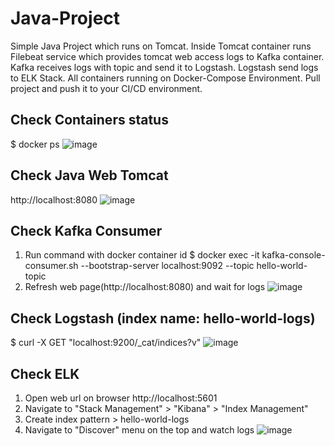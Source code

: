 # Java-Project
Simple Java Project which runs on Tomcat. Inside Tomcat container runs Filebeat service which provides tomcat web access logs to Kafka container. Kafka receives logs with topic and send it to Logstash. Logstash send logs to ELK Stack. All containers running on Docker-Compose Environment. Pull project and push it to your CI/CD environment.

## Check Containers status
$ docker ps
![image](https://github.com/anargurbanli/java-project/assets/47213126/4d644170-e01c-45b2-8c77-b784d078aa43)

## Check Java Web Tomcat 
http://localhost:8080
![image](https://github.com/anargurbanli/java-project/assets/47213126/f837d3b4-d567-4e42-9954-12e03d393acc)

## Check Kafka Consumer 
1. Run command with docker container id
$ docker exec -it <docker container id> kafka-console-consumer.sh --bootstrap-server localhost:9092 --topic hello-world-topic
2. Refresh web page(http://localhost:8080) and wait for logs 
![image](https://github.com/anargurbanli/java-project/assets/47213126/b10ec518-51c2-4e70-8540-d5a5e88d5af6)

## Check Logstash (index name: hello-world-logs)
$ curl -X GET "localhost:9200/_cat/indices?v"
![image](https://github.com/anargurbanli/java-project/assets/47213126/84b472ae-53b5-4c0d-a900-2a75cc751bbe)

## Check ELK
1. Open web url on browser http://localhost:5601
2. Navigate to "Stack Management" > "Kibana" > "Index Management"
3. Create index pattern > hello-world-logs
4. Navigate to "Discover" menu on the top and watch logs
![image](https://github.com/anargurbanli/java-project/assets/47213126/a8e98981-1c1b-4349-a76b-3ea8fc13b823)

